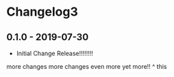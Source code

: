 # Changelog3

## 0.1.0 - 2019-07-30
- Initial Change Release!!!!!!!!

more changes
more changes
even more
yet more!!
^ this